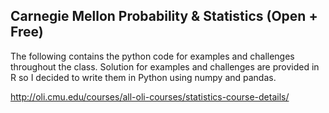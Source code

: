 ## Carnegie Mellon Probability & Statistics (Open + Free)

The following contains the python code for examples and challenges throughout the class. Solution for examples and challenges are provided in R so I decided to write them in Python using numpy and pandas.

http://oli.cmu.edu/courses/all-oli-courses/statistics-course-details/
